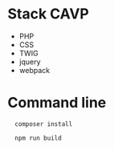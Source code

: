 # Stack CAVP
* PHP
* CSS
* TWIG
* jquery
* webpack

# Command line
```
  composer install
```

```
  npm run build
```
